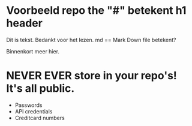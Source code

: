 # Voorbeeld repo the  "#" betekent h1 header
Dit is tekst. Bedankt voor het lezen. md == Mark Down file betekent?

Binnenkort meer hier.


# NEVER EVER store in your repo's! It's all public.
- Passwords
- API credentials
- Creditcard numbers